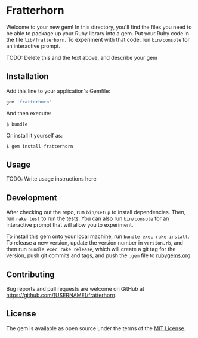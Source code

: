 # Fratterhorn

Welcome to your new gem! In this directory, you'll find the files you need to be able to package up your Ruby library into a gem. Put your Ruby code in the file `lib/fratterhorn`. To experiment with that code, run `bin/console` for an interactive prompt.

TODO: Delete this and the text above, and describe your gem

## Installation

Add this line to your application's Gemfile:

```ruby
gem 'fratterhorn'
```

And then execute:

    $ bundle

Or install it yourself as:

    $ gem install fratterhorn

## Usage

TODO: Write usage instructions here

## Development

After checking out the repo, run `bin/setup` to install dependencies. Then, run `rake test` to run the tests. You can also run `bin/console` for an interactive prompt that will allow you to experiment.

To install this gem onto your local machine, run `bundle exec rake install`. To release a new version, update the version number in `version.rb`, and then run `bundle exec rake release`, which will create a git tag for the version, push git commits and tags, and push the `.gem` file to [rubygems.org](https://rubygems.org).

## Contributing

Bug reports and pull requests are welcome on GitHub at https://github.com/[USERNAME]/fratterhorn.

## License

The gem is available as open source under the terms of the [MIT License](https://opensource.org/licenses/MIT).
